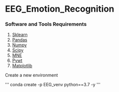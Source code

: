 # EEG_Emotion_Recognition


### Software and Tools Requirements

1. [Sklearn](https://scikit-learn.org/stable/)
2. [Pandas](https://pandas.pydata.org/)
3. [Numpy](https://numpy.org/)
4. [Scipy](https://scipy.org/)
5. [MNE](https://mne.tools/stable/index.html)
6. [Pywt](https://pywavelets.readthedocs.io/en/latest/)
7. [Matplotlib](https://matplotlib.org/)

Create a new environment

'''
conda create -p EEG_venv python==3.7 -y
'''